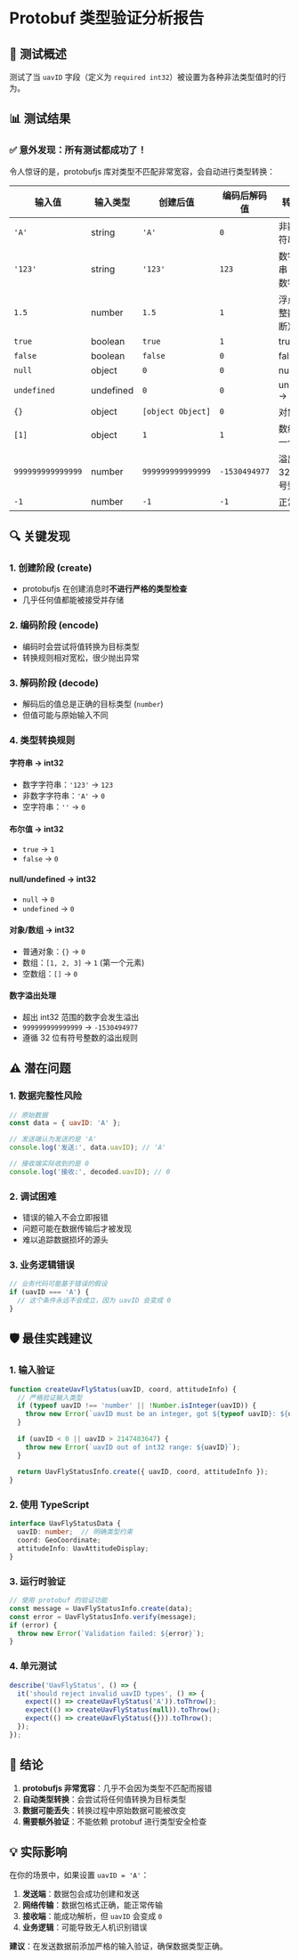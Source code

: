 # Protobuf 类型验证分析报告

## 🧪 测试概述

测试了当 `uavID` 字段（定义为 `required int32`）被设置为各种非法类型值时的行为。

## 📊 测试结果

### ✅ 意外发现：所有测试都成功了！

令人惊讶的是，protobufjs 库对类型不匹配非常宽容，会自动进行类型转换：

| 输入值 | 输入类型 | 创建后值 | 编码后解码值 | 转换规则 |
|--------|----------|----------|--------------|----------|
| `'A'` | string | `'A'` | `0` | 非数字字符串 → 0 |
| `'123'` | string | `'123'` | `123` | 数字字符串 → 对应数字 |
| `1.5` | number | `1.5` | `1` | 浮点数 → 整数（截断） |
| `true` | boolean | `true` | `1` | true → 1 |
| `false` | boolean | `false` | `0` | false → 0 |
| `null` | object | `0` | `0` | null → 0 |
| `undefined` | undefined | `0` | `0` | undefined → 0 |
| `{}` | object | `[object Object]` | `0` | 对象 → 0 |
| `[1]` | object | `1` | `1` | 数组 → 第一个元素 |
| `999999999999999` | number | `999999999999999` | `-1530494977` | 溢出 → 32位有符号整数 |
| `-1` | number | `-1` | `-1` | 正常负数 |

## 🔍 关键发现

### 1. **创建阶段 (create)**
- protobufjs 在创建消息时**不进行严格的类型检查**
- 几乎任何值都能被接受并存储

### 2. **编码阶段 (encode)**
- 编码时会尝试将值转换为目标类型
- 转换规则相对宽松，很少抛出异常

### 3. **解码阶段 (decode)**
- 解码后的值总是正确的目标类型 (`number`)
- 但值可能与原始输入不同

### 4. **类型转换规则**

#### 字符串 → int32
- 数字字符串：`'123'` → `123`
- 非数字字符串：`'A'` → `0`
- 空字符串：`''` → `0`

#### 布尔值 → int32
- `true` → `1`
- `false` → `0`

#### null/undefined → int32
- `null` → `0`
- `undefined` → `0`

#### 对象/数组 → int32
- 普通对象：`{}` → `0`
- 数组：`[1, 2, 3]` → `1` (第一个元素)
- 空数组：`[]` → `0`

#### 数字溢出处理
- 超出 int32 范围的数字会发生溢出
- `999999999999999` → `-1530494977`
- 遵循 32 位有符号整数的溢出规则

## ⚠️ 潜在问题

### 1. **数据完整性风险**
```javascript
// 原始数据
const data = { uavID: 'A' };

// 发送端认为发送的是 'A'
console.log('发送:', data.uavID); // 'A'

// 接收端实际收到的是 0
console.log('接收:', decoded.uavID); // 0
```

### 2. **调试困难**
- 错误的输入不会立即报错
- 问题可能在数据传输后才被发现
- 难以追踪数据损坏的源头

### 3. **业务逻辑错误**
```javascript
// 业务代码可能基于错误的假设
if (uavID === 'A') {
  // 这个条件永远不会成立，因为 uavID 会变成 0
}
```

## 🛡️ 最佳实践建议

### 1. **输入验证**
```javascript
function createUavFlyStatus(uavID, coord, attitudeInfo) {
  // 严格验证输入类型
  if (typeof uavID !== 'number' || !Number.isInteger(uavID)) {
    throw new Error(`uavID must be an integer, got ${typeof uavID}: ${uavID}`);
  }
  
  if (uavID < 0 || uavID > 2147483647) {
    throw new Error(`uavID out of int32 range: ${uavID}`);
  }
  
  return UavFlyStatusInfo.create({ uavID, coord, attitudeInfo });
}
```

### 2. **使用 TypeScript**
```typescript
interface UavFlyStatusData {
  uavID: number;  // 明确类型约束
  coord: GeoCoordinate;
  attitudeInfo: UavAttitudeDisplay;
}
```

### 3. **运行时验证**
```javascript
// 使用 protobuf 的验证功能
const message = UavFlyStatusInfo.create(data);
const error = UavFlyStatusInfo.verify(message);
if (error) {
  throw new Error(`Validation failed: ${error}`);
}
```

### 4. **单元测试**
```javascript
describe('UavFlyStatus', () => {
  it('should reject invalid uavID types', () => {
    expect(() => createUavFlyStatus('A')).toThrow();
    expect(() => createUavFlyStatus(null)).toThrow();
    expect(() => createUavFlyStatus({})).toThrow();
  });
});
```

## 🎯 结论

1. **protobufjs 非常宽容**：几乎不会因为类型不匹配而报错
2. **自动类型转换**：会尝试将任何值转换为目标类型
3. **数据可能丢失**：转换过程中原始数据可能被改变
4. **需要额外验证**：不能依赖 protobuf 进行类型安全检查

## 💡 实际影响

在你的场景中，如果设置 `uavID = 'A'`：

1. **发送端**：数据包会成功创建和发送
2. **网络传输**：数据包格式正确，能正常传输
3. **接收端**：能成功解析，但 `uavID` 会变成 `0`
4. **业务逻辑**：可能导致无人机识别错误

**建议**：在发送数据前添加严格的输入验证，确保数据类型正确。